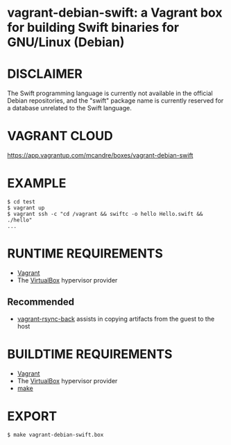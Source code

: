 # vagrant-debian-swift: a Vagrant box for building Swift binaries for GNU/Linux (Debian)

# DISCLAIMER

The Swift programming language is currently not available in the official Debian repositories, and the "swift" package name is currently reserved for a database unrelated to the Swift language.

# VAGRANT CLOUD

https://app.vagrantup.com/mcandre/boxes/vagrant-debian-swift

# EXAMPLE

```console
$ cd test
$ vagrant up
$ vagrant ssh -c "cd /vagrant && swiftc -o hello Hello.swift && ./hello"
...
```

# RUNTIME REQUIREMENTS

* [Vagrant](https://www.vagrantup.com)
* The [VirtualBox](https://www.virtualbox.org) hypervisor provider

## Recommended

* [vagrant-rsync-back](https://github.com/smerrill/vagrant-rsync-back) assists in copying artifacts from the guest to the host

# BUILDTIME REQUIREMENTS

* [Vagrant](https://www.vagrantup.com)
* The [VirtualBox](https://www.virtualbox.org) hypervisor provider
* [make](https://www.gnu.org/software/make/)

# EXPORT

```console
$ make vagrant-debian-swift.box
```
